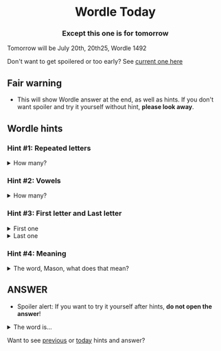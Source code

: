 <h1 align="center">
Wordle Today
</h1>

<h3 align="center">
Except this one is for tomorrow
</h3>

Tomorrow will be July 20th, 20th25, Wordle 1492

Don't want to get spoilered or too early? See [current one here](README.md)

## Fair warning
- This will show Wordle answer at the end, as well as hints. If you don't want spoiler and try it yourself without hint, **please look away**.

## Wordle hints

### Hint #1: Repeated letters
<details>
  <summary>How many?</summary>
  Zero repeated letters.
</details>

### Hint #2: Vowels
<details>
  <summary>How many?</summary>
  There are 1 vowels. 
</details>

### Hint #3: First letter and Last letter
<details>
  <summary>First one</summary>
  Begins with the letter "B"
</details>
<details>
  <summary>Last one</summary>
  Ends with the letter "K"
</details>

### Hint #4: Meaning
<details>
  <summary>The word, Mason, what does that mean?</summary>
  A small French coin, originally of silver, afterwards of copper, worth 5 deniers; also a silver coin of Henry V current in the parts of France then held by the English, worth about 8 pence .
</details>

## ANSWER
- Spoiler alert: If you want to try it yourself after hints, **do not open the answer**!

<details>
  <summary>The word is...</summary>
  BLANK
</details>

Want to see [previous](PREVIOUS.md) or [today](README.md) hints and answer?